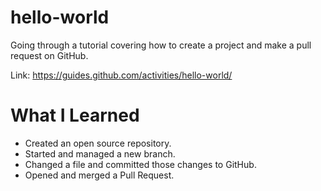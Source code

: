 # hello-world

Going through a tutorial covering how to create a project and make a pull request on GitHub.

Link: https://guides.github.com/activities/hello-world/

# What I Learned

* Created an open source repository.
* Started and managed a new branch.
* Changed a file and committed those changes to GitHub.
* Opened and merged a Pull Request.
